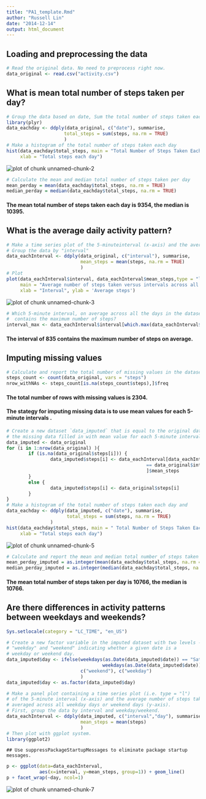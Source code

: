 ```yaml
---
title: "PA1_template.Rmd"
author: "Russell Lin"
date: "2014-12-14"
output: html_document
---  
```

## Loading and preprocessing the data

```r
# Read the original data. No need to preprocess right now.
data_original <- read.csv("activity.csv")
```

## What is mean total number of steps taken per day?

```r
# Group the data based on date, Sum the total number of steps taken each day
library(plyr)
data_eachday <- ddply(data_original, c("date"), summarise,
                     total_steps = sum(steps, na.rm = TRUE)
                     )
# Make a histogram of the total number of steps taken each day
hist(data_eachday$total_steps, main = "Total Number of Steps Taken Each Day (simply omit missing values)",
     xlab = "Total steps each day")
```

![plot of chunk unnamed-chunk-2](figure/unnamed-chunk-2-1.png) 

```r
# Calculate the mean and median total number of steps taken per day
mean_perday = mean(data_eachday$total_steps, na.rm = TRUE)
median_perday = median(data_eachday$total_steps, na.rm = TRUE)
```
#### The mean total number of steps taken each day is 9354, the median is 10395.  

## What is the average daily activity pattern?

```r
# Make a time series plot of the 5-minuteinterval (x-axis) and the average number of steps taken,  averaged across all days (y-axis).
# Group the data by "interval"
data_eachInterval <- ddply(data_original, c("interval"), summarise,
                           mean_steps = mean(steps, na.rm = TRUE)
                           )
# Plot 
plot(data_eachInterval$interval, data_eachInterval$mean_steps,type = "l",
     main = "Average number of steps taken versus intervals across all days",
     xlab = "Interval", ylab = 'Average steps')
```

![plot of chunk unnamed-chunk-3](figure/unnamed-chunk-3-1.png) 

```r
# Which 5-minute interval, on average across all the days in the dataset, 
#  contains the maximum number of steps?
interval_max <- data_eachInterval$interval[which.max(data_eachInterval$mean_steps)]
```
#### The interval of 835 contains the maximum number of steps on average.

## Imputing missing values

```r
# Calculate and report the total number of missing values in the dataset
steps_count <- count(data_original, vars = "steps")
nrow_withNAs <- steps_count[is.na(steps_count$steps),]$freq
```
#### The total number of rows with missing values is 2304.  
#### The stategy for imputing missing data is to use  mean values for each 5-minute intervals .

```r
# Create a new dataset `data_imputed` that is equal to the original dataset but with 
# the missing data filled in with mean value for each 5-minute intervals .
data_imputed <- data_original
for (i in 1:nrow(data_original) ){
        if (is.na(data_original$steps[i])) {
                data_imputed$steps[i] <- data_eachInterval[data_eachInterval$interval
                                                   == data_original$interval[i],
                                                   ]$mean_steps
        }
        else {
                data_imputed$steps[i] <- data_original$steps[i]
        }
}
# Make a histogram of the total number of steps taken each day and 
data_eachday <- ddply(data_imputed, c("date"), summarise,
                      total_steps = sum(steps, na.rm = TRUE)
                )
hist(data_eachday$total_steps, main = " Total Number of Steps Taken Each Day (with imputed data)",
     xlab = "Total steps each day")
```

![plot of chunk unnamed-chunk-5](figure/unnamed-chunk-5-1.png) 

```r
# Calculate and report the mean and median total number of steps taken per day.
mean_perday_imputed = as.integer(mean(data_eachday$total_steps, na.rm = TRUE))
median_perday_imputed = as.integer(median(data_eachday$total_steps, na.rm = TRUE))
```
#### The mean total number of steps taken per day is 10766, the median is 10766.

## Are there differences in activity patterns between weekdays and weekends?

```r
Sys.setlocale(category = "LC_TIME", "en_US")
```

```r
# Create a new factor variable in the imputed dataset with two levels -- 
# "weekday" and "weekend" indicating whether a given date is a 
# weekday or weekend day.
data_imputed$day <- ifelse(weekdays(as.Date(data_imputed$date)) == "Saturday" |
                                   weekdays(as.Date(data_imputed$date)) == "Sunday",
                           c("weekend"), c("weekday")
                           )
data_imputed$day <- as.factor(data_imputed$day)

# Make a panel plot containing a time series plot (i.e. type = "l")
# of the 5-minute interval (x-axis) and the average number of steps taken, 
# averaged across all weekday days or weekend days (y-axis). 
# First, group the data by interval and weekday/weekend.
data_eachInterval <- ddply(data_imputed, c("interval","day"), summarise,
                           mean_steps = mean(steps)
                           )
# Then plot with ggplot system.
library(ggplot2)
```

```
## Use suppressPackageStartupMessages to eliminate package startup messages.
```

```r
p <- ggplot(data=data_eachInterval,
            aes(x=interval, y=mean_steps, group=1)) + geom_line()
p + facet_wrap(~day, ncol=1)
```

![plot of chunk unnamed-chunk-7](figure/unnamed-chunk-7-1.png) 


